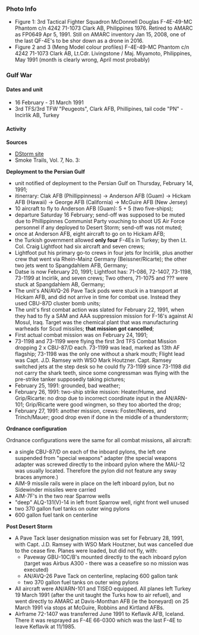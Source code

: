 ### Photo Info

- Figure 1:
  3rd Tactical Fighter Squadron McDonnell Douglas F-4E-49-MC Phantom c/n 4242
  71-1073 Clark AB, Philippines 1976. Retired to AMARC as FP0649 Apr 5, 1991.
  Still on AMARC inventory Jan 15, 2008, one of the last QF-4E's to be shor
  down as a drone in 2016.
- Figure 2 and 3 (Meng Model colour profiles)
  F-4E-49-MC Phantom c/n 4242
  71-1073 Clark AB, Lt.Cdr. Livingstone / Maj. Miyamoto,
  Philippines, May 1991 (month is clearly wrong, April most probably)

### Gulf War

#### Dates and unit

- 16 February - 31 March 1991
- 3rd TFS/3rd TFW "Peugeots", Clark AFB, Phillipines, tail code "PN" - Incirlik AB, Turkey

#### Activity
 **Sources**

- [DStorm site](https://dstorm.eu/pages/en/usa/f-4e.html)
- Smoke Trails, Vol. 7, No. 3:

**Deployment to the Persian Gulf**

- unit notified of deployment to the Persian Gulf on Thursday, February 14, 1991;
- itinerrary: Clak AFB (Phillippinness) -> Anderson AFB (Guam)
  -> Hickam AFB (Hawaii) -> George AFB (California) -> McGuire AFB (New Jersey)
- 10 aircraft to fly to Anderson AFB (Guam): 5 + 5 (two five-ships);
- departure Saturday 16 February; send-off was supposed to be muted due to Phillippinnes
  Communist Party vouching to shoot US Air Force personnel if any deployed to Desert Storm;
  send-off was not muted;
- once at Anderson AFB, eight aircraft to go on to Hickam AFB;
- the Turkish government allowed **only four** F-4Es in Turkey;
  by then Lt. Col. Craig Lightfoot had six aircraft and seven crews;
- Lightfoot put his primary go-to crews in four jets for Incirlik, plus another crew that went
  via Rhein-Mainz Germany (Beissner/Ricarte); the other two jets went to Spangdahlem AFB, Germany;
- Datse is now February 20, 1991; Lightfoot has: 71-086, 72-1407, 73-1198, 73-1199 at Incirlik, and seven crews;
  Two others, 71-1075 and ??? were stuck at Spangdahlem AB, Germany;
- The unit's AN/AVQ-26 Pave Tack pods were stuck in a transport at Hickam AFB,
  and did not arrive in time for combat use. Instead they used CBU-87D cluster bomb units;
- The unit's first combat action was slated for February 22, 1991, when they had to fly a SAM and AAA suppression
  mission for F-16's against Al Mosul, Iraq. Target was the chemical plant that was manufacturing
  warheads for Scud missiles; **that mission got cancelled**;
- First actual combat mission was on February 24, 1991;
- 73-1198 and 73-1199 were flying the first 3rd TFS Combat Mission dropping 2 x CBU-87/D each.
  73-1199 was lead, marked as 13th AF flagship; 73-1198 was the only one without a shark mouth;
  Flight lead was Capt. J.D. Ramsey with WSO Mark Houtzner. Capt. Ramsey switched jets at the
  step desk so he could fly 73-1199 since 73-1198 did not carry the shark teeth, since some
  congressman was flying with the pre-strike tanker supposedly taking pictures;
- February 25, 1991: grounded, bad weather;
- February 26, 1991: two-ship strike mission: Heater/Hume, and Grip/Ricarte:
  no drop due to incorrect coordinate input in the AN/ARN-101; Grip/Ricarte were
  good wingmen, so they too aborted the drop;
- February 27, 1991: another mission, crews: Foster/Nieves, and Trinch/Mauer;
  good drop even if done in the middle of a thunderstorm;




**Ordnance configuration**

Ordnance configurations were the same for all combat missions, all aircraft:
- a single CBU-87/D on each of the inboard pylons, the left one suspended from
  "special weapons" adapter (the special weapons adapter was screwed directly to
  the inboard pylon where the MAU-12 was usually located. Therefore the pylon did
   not feature any sway braces anymore.)
- AIM-9 missile rails were in place on the left inboard pylon, but no Sidewinder
  missiles were carried
- AIM-7F's in the two rear Sparrow wells
- "deep" ALQ-131(V)-14 in left front Sparrow well, right front well unused
- two 370 gallon fuel tanks on outer wing pylons
- 600 gallon fuel tank on centerline

**Post Desert Storm**

- A Pave Tack laser designation mission was set for February 28, 1991,
  with Capt. J.D. Ramsey with WSO Mark Houtzner, but was
  cancelled due to the cease fire. Planes were loaded, but did not fly, with:
  - Paveway GBU-10C/B's mounted directly to the each inboard pylon (target was Airbus A300 -
    there was a ceasefire so no mission was executed)
  - AN/AVQ-26 Pave Tack on centerline, replacing 600 gallon tank
  - two 370 gallon fuel tanks on outer wing pylons
- All aircraft were AN/ARN-101 and TISEO equipped. All planes left Turkey 19 March 1991
  (after the unit taught the Turks how to air refuel), and went directly to AMARC at Davis-Monthan AFB
  (ie the boneyard) on 25 March 1991 via stops at McGuire, Robbins and Kirtland AFBs.
- Airframe 72-1407 was transferred June 1991 to Keflavik AFB, Iceland. There it was resprayed as F-4E
  66-0300 which was the last F-4E to leave Keflavik at 11/1985.

